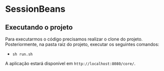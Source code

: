 # SessionBeans

## Executando o projeto

Para executarmos o código precisamos realizar o clone do projeto. Posteriormente, na pasta raiz do projeto, executar os seguintes comandos:
* `sh run.sh`

A aplicação estará disponível em `http://localhost:8080/core/`.
